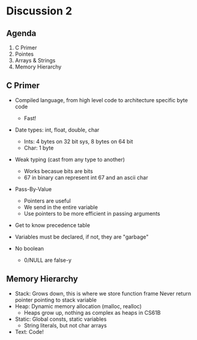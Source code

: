 # Discussion 2
## Agenda
1. C Primer
2. Pointes
3. Arrays & Strings
4. Memory Hierarchy

## C Primer
- Compiled language, from high level code to architecture specific byte code
    - Fast!

- Date types: int, float, double, char
    - Ints: 4 bytes on 32 bit sys, 8 bytes on 64 bit
    - Char: 1 byte

- Weak typing (cast from any type to another)
    - Works becasue bits are bits
    - 67 in binary can represent int 67 and an ascii char

- Pass-By-Value
    - Pointers are useful
    - We send in the entire variable
    - Use pointers to be more efficient in passing arguments

- Get to know precedence table
- Variables must be declared, if not, they are "garbage"
- No boolean
    - 0/NULL are false-y

## Memory Hierarchy
- Stack: Grows down, this is where we store function frame
          Never return pointer pointing to stack variable
- Heap: Dynamic memory allocation (malloc, realloc)
    - Heaps grow up, nothing as complex as heaps in CS61B
- Static: Global consts, static variables
    - String literals, but not char arrays
- Text: Code!